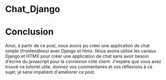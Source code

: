 # Chat_Django

# Conclusion
Ainsi, à partir de ce post, nous avons pu créer une application de chat simple (frontendless) avec Django et htmx. Nous avons utilisé les canaux Django et HTMX pour créer une application de chat sans avoir besoin d'écrire du javascript pour la connexion côté client. J'espère que vous avez trouvé ce tutoriel utile, donnez vos commentaires et vos réflexions à ce sujet, je serai impatient d'améliorer ce post.
